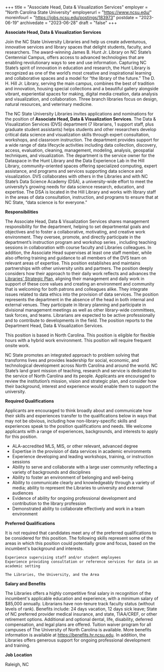 +++
title = "Associate Head, Data & Visualization Services"
employer = "North Carolina State University"
employerurl = "https://www.ncsu.edu/"
moreinfourl = "https://jobs.ncsu.edu/postings/183973"
postdate = "2023-06-19"
archivedate = "2023-06-28"
draft = "false"
+++

**Associate Head, Data & Visualization Services**

Join the NC State University Libraries and help us create adventurous, innovative services and library spaces that delight students, faculty, and researchers. The award-winning James B. Hunt Jr. Library on NC State’s Centennial Campus, offers access to advanced technologies that are enabling revolutionary ways to see and use information. Capturing NC State’s spirit of innovation in education and research, the Hunt Library is recognized as one of the world’s most creative and inspirational learning and collaborative spaces and a model for “the library of the future.” The D. H. Hill Jr. Library, serving the main campus, combines the best of tradition and innovation, housing special collections and a beautiful gallery alongside vibrant, experiential spaces for making, digital media creation, data analysis and visualization, and collaboration. Three branch libraries focus on design, natural resources, and veterinary medicine. 

The NC State University Libraries invites applications and nominations for the position of **Associate Head, Data & Visualization Services**. The Data & Visualization Services (DVS) department (7 librarians, 1 support staff, plus graduate student assistants) helps students and other researchers develop critical data science and visualization skills through expert consultation, workshops, and classroom instruction. The department provides support for a wide range of data lifecycle activities including data collection, discovery, access, evaluation, cleaning, management, modeling, analysis, geospatial techniques, and visualization. The department is the service owner for the Dataspace in the Hunt Library and the Data Experience Lab in the Hill Library, community-oriented spaces offering specialized computing, expert assistance, and programs and services supporting data science and visualization. DVS collaborates with others in the Libraries and with NC State’s Data Science Academy (DSA), a university-wide effort to meet the university’s growing needs for data science research, education, and expertise. The DSA is located in the Hill Library and works with library staff in the areas of data consultation, instruction, and programs to ensure that at NC State, “data science is for everyone.”   

**Responsibilities**

The Associate Head, Data & Visualization Services shares management responsibility for the department, helping to set departmental goals and objectives and to foster a collaborative, motivating, and creative work environment. They oversee, promote, and directly participate in the department’s instruction program and workshop series , including teaching sessions in collaboration with course faculty and Libraries colleagues. In addition, the Associate Head supervises at least one staff member, while also offering training and guidance to all members of the DVS team on relevant areas of expertise. This position establishes and maintains partnerships with other university units and partners. The position deeply considers how their approach to their daily work reflects and advances the [Libraries’ Strategic Plan](https://www.lib.ncsu.edu/strategic-priorities), aligning their management and daily work in support of these core values and creating an environment and community that is welcoming for both patrons and colleagues alike. They integrate issues related to data ethics into the provision of data services. The position represents the department in the absence of the head in both internal and external venues. They participate in library planning and participate in divisional management meetings as well as other library-wide committees, task forces, and teams. Librarians are expected to be active professionally and to contribute to developments in the field. The position reports to the Department Head, Data & Visualization Services.

This position is based in North Carolina. This position is eligible for flexible hours with a hybrid work environment. This position will require frequent onsite work.

NC State promotes an integrated approach to problem solving that transforms lives and provides leadership for social, economic, and technological development across North Carolina and around the world. NC State’s land grant mission of teaching, research and service is dedicated to the service of North Carolina and its people.  Applicants are encouraged to review the institution’s mission, vision and strategic plan, and consider how their background, interest and experience would enable them to support the university.

**Required Qualifications**

Applicants are encouraged to think broadly about and communicate how their skills and experiences transfer to the qualifications below in ways that may not be obvious, including how non-library-specific skills and experiences speak to the position qualifications and needs. We welcome applicants with a range of experiences, backgrounds, and interests to apply for this position.

- ALA-accredited MLS, MIS, or other relevant, advanced degree 
- Expertise in the provision of data services in academic environments 
- Experience developing and leading workshops, training, or instruction sessions
- Ability to serve and collaborate with a large user community reflecting a variety of backgrounds and disciplines
- Ability to foster an environment of belonging and well-being
- Ability to communicate clearly and knowledgeably through a variety of media; ability to represent the Libraries to university and external audiences
- Evidence of ability for ongoing professional development and contribution to the library profession
- Demonstrated ability to collaborate effectively and work in a team environment 

**Preferred Qualifications**

It is not required that candidates meet any of the preferred qualifications to be considered for this position. The following skills represent some of the areas in which this position could potentially grow and focus, based on the incumbent's background and interests.

    Experience supervising staff and/or student employees
    Experience providing consultation or reference services for data in an academic setting

    The Libraries, the University, and the Area

**Salary and Benefits**

The Libraries offers a highly competitive final salary in recognition of the incumbent's applicable education and experience, with a minimum salary of $85,000 annually. Librarians have non-tenure track faculty status (without levels of rank). Benefits include: 24 days vacation, 12 days sick leave; State of NC preferred provider medical insurance, and state, TIAA/CREF, or other retirement options. Additional and optional dental, life, disability, deferred compensation, and legal plans are offered. Tuition waiver program for all campuses of The University of North Carolina is available. More benefits information is available at https://benefits.hr.ncsu.edu. In addition, the Libraries offers generous support for ongoing professional development and training.

**Job Location**

Raleigh, NC
